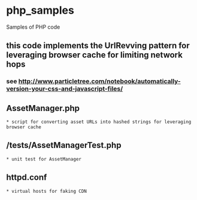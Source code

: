# php_samples
Samples of PHP code

## this code implements the UrlRevving pattern for leveraging browser cache for limiting network hops
### see http://www.particletree.com/notebook/automatically-version-your-css-and-javascript-files/
## AssetManager.php
    * script for converting asset URLs into hashed strings for leveraging browser cache
## /tests/AssetManagerTest.php 
    * unit test for AssetManager
## httpd.conf
    * virtual hosts for faking CDN


